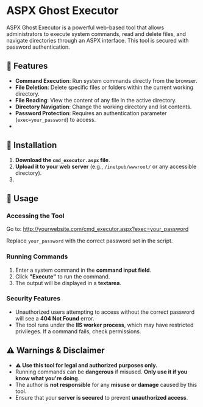 # ASPX Ghost Executor

ASPX Ghost Executor is a powerful web-based tool that allows administrators to execute system commands, read and delete files, and navigate directories through an ASPX interface. This tool is secured with password authentication.

## 🚀 Features

- **Command Execution**: Run system commands directly from the browser.
- **File Deletion**: Delete specific files or folders within the current working directory.
- **File Reading**: View the content of any file in the active directory.
- **Directory Navigation**: Change the working directory and list contents.
- **Password Protection**: Requires an authentication parameter (`exec=your_password`) to access.
- 

## 🔧 Installation

1. **Download the `cmd_executor.aspx` file**.
2. **Upload it to your web server** (e.g., `/inetpub/wwwroot/` or any accessible directory).
3. 

## 📖 Usage

### **Accessing the Tool**
Go to: http://yourwebsite.com/cmd_executor.aspx?exec=your_password

Replace `your_password` with the correct password set in the script.

### **Running Commands**
1. Enter a system command in the **command input field**.
2. Click **"Execute"** to run the command.
3. The output will be displayed in a **textarea**.

### **Security Features**
- Unauthorized users attempting to access without the correct password will see a **404 Not Found** error.
- The tool runs under the **IIS worker process**, which may have restricted privileges. If a command fails, check permissions.

## ⚠️ **Warnings & Disclaimer**
- **⚠️ Use this tool for legal and authorized purposes only.**
- Running commands can be **dangerous** if misused. **Only use it if you know what you're doing**.
- The author is **not responsible** for any **misuse or damage** caused by this tool.
- Ensure that your **server is secured** to prevent **unauthorized access**.

